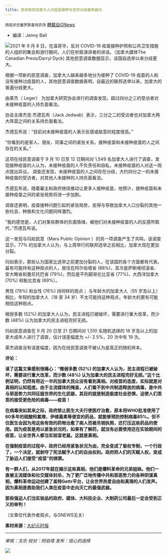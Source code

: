 ```yaml
---
title: 民调发现加拿大人对疫苗接种与否的分歧越来越大
---
```

`西班牙巴塞罗那喜悦农场` [轉載自GNews](https://gnews.org/zh-hans/1560986/)

- 编译：Jenny Ball

![](https://assets.gnews.org/wp-content/uploads/2021/09/CP132478872-1200x806-1.jpg)2021 年 9 月 8 日，在温哥华，反对 COVID-19 疫苗接种护照和公共卫生措施的人组织的集会和游行期间，人们在听取演讲者的讲话。（加拿大媒体The Canadian Press/Darryl Dyck)
其他民意调查数据显示，该国自选举以来分歧更大。

根据一项新的民意调查，加拿大人越来越多地分为接种了 COVID-19 疫苗的人和没有接种过疫苗的人，其他民意调查数据表明，自最近的联邦选举以来，加拿大的普遍分歧更大。

由莱杰（ Leger） 为加拿大研究协会进行的调查发现，超过四分之三的受访者对未接种疫苗的人持负面看法。

协会主席杰克·杰德瓦布（Jack Jedwab）表示，三分之二的受访者也对加拿大两大阵营之间的关系持负面看法。

杰德瓦布说：“目前对未接种疫苗的人表示反感或敌意的程度很高。”

“你看到的是家人、朋友、同事之间的紧张关系，接种疫苗和未接种疫苗的人之间存在的关系。”

这项在线民意调查于 9 月 10 日至 12 日期间对 1,549 名加拿大人进行了调查，发现接种疫苗的人认为，未接种疫苗的人不负责任和自私，未接种疫苗的人对这一观点提出异议。 调查还发现，未接种疫苗的人之间存在分歧，大约四分之一的未接种疫苗的受访者，对其他人未接种的人持负面看法。

杰德瓦布说，随着雇主和政府继续推动让更多人接种疫苗，他预计，接种疫苗和未接种疫苗之间的紧张局势将进一步加剧。

调查还表明，疫苗接种问题引起的紧张局势，变得与导致加拿大人口分裂的其他一些社会、种族和文化问题同样激烈。

“我的感觉是，人们对某些群体的负面情绪，被他们对未接种疫苗的人的反感所取代，”杰德瓦布说。

这一发现与玛如民意（Maru Public Opinion ）的另一项调查产生了共鸣，该调查显示，77% 的加拿大人认为，与上周举行的联邦选举之前相比，加拿大现在更加分裂。

玛如表示，那些认为国家比选举之前更加分裂的人，在该国的各个方面都有代表。最有可能持有这种观点的人，居住在阿尔伯塔省 (88%)，其次是萨斯喀彻温省、安大略省和曼尼托巴省 (79%)，然后是不列颠哥伦比亚省 (77%)、大西洋加拿大 (70%) 和魁北克省 (69%）。

男性 (78%) 和女性 (76%) 持同样的观点； 与年龄大的加拿大人（55 岁及以上）相比，年轻的加拿大人（18 至 34 岁）不太可能持这种观点，年龄大的更有可能相信这种观点。

微弱多数 (52%) 的加拿大人认为，民主进程已被破坏，需要进行重大改革，而少数 (48%) 认为加拿大的民主进程完好无损。

玛如民意调查在 9 月 20 日至 21 日期间对 1,510 名随机选择的 18 岁及以上的加拿大成年人进行了调查，估计误差幅度为 +/- 2.5%，20 次中有 19 次。

莱杰调查没有误差幅度，因为在线民意调查不被认为是真正的随机样本。

**评论：**

**读了这篇文章感到很痛心：“微弱多数 (52%) 的加拿大人认为，民主进程已被破坏，需要进行重大改革，而少数 (48%) 认为加拿大的民主进程完好无损。”这个比例证明，仍然有将近一半的加拿大民众没有看到真相。对疫苗的态度，实际就是对真相的认知程度。由于主流媒体的掩盖，人们看不到中共制造释放的病毒，是中共与邪恶势力共同征服世界的生化武器，其目的就是制造极度社会恐惧，迫使人们乖乖的接受更危险的病毒——疫苗！**

**在病毒突如其来之际，政府禁止医生大夫行使医疗治愈，原本用WHO批准使用了60多年的硫酸羟氯喹、伊维菌素等便宜的药品，就能够预防控制病毒85%。但不仅医生会因为用这些有效的药物治愈了病人而被吊销执照，还打压这些药品的使用。因为疫苗是用以紧急状况的，如果有了解药，就没有必要使用还在实验期间的疫苗，让全世界人都当实验室老鼠。这就是真相。**

**在强制疫苗的过程中，政府已经用紧急状况为由，完全变成了极权专制，一个行政了，一个决定，就剥夺了宪法赋予人们的自由权利。政府把人们的天赋人权，变成了胁迫人们接受“疫苗”的绑票。**

**有一群人们，从2017年就在揭示这些真相，他们是爆料革命的兄弟姐妹。他们一直被主流媒体和社交媒体封杀，为了更广泛地传播中共和邪恶势力的各种阴谋真相，爆料革命运动创建了盖特Gettr平台，让全世界热爱自由和真理的人们发声。因为真相是救助我们人类在疫苗中走向灭亡的最强武器。**

**那些强迫人们当实验品的政府、媒体、大科技企业、大制药公司最后一定会受到正义的审判！**

（文章仅代表作者观点，与GNEWS无关）

**素材来源：**[大纪元时报](https://www.theepochtimes.com/canadians-increasingly-divided-over-vaccination-status-poll-finds_4019152.html?utm_source=CCPVirusNewsletter&amp;utm_medium=email&amp;utm_campaign=2021-09-28)

* * *

*审核：文乐
校对：阿伯塔
发布：信心的选择*

![](https://assets.gnews.org/wp-content/uploads/2021/09/GNEWS_CH.-1-1.jpeg)

